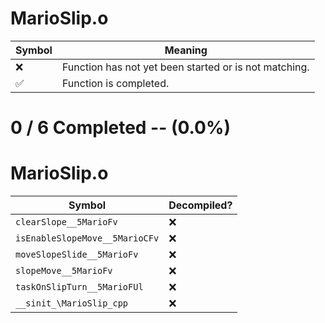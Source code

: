 # MarioSlip.o
| Symbol | Meaning 
| ------------- | ------------- 
| :x: | Function has not yet been started or is not matching. 
| :white_check_mark: | Function is completed. 


# 0 / 6 Completed -- (0.0%)
# MarioSlip.o
| Symbol | Decompiled? |
| ------------- | ------------- |
| `clearSlope__5MarioFv` | :x: |
| `isEnableSlopeMove__5MarioCFv` | :x: |
| `moveSlopeSlide__5MarioFv` | :x: |
| `slopeMove__5MarioFv` | :x: |
| `taskOnSlipTurn__5MarioFUl` | :x: |
| `__sinit_\MarioSlip_cpp` | :x: |
